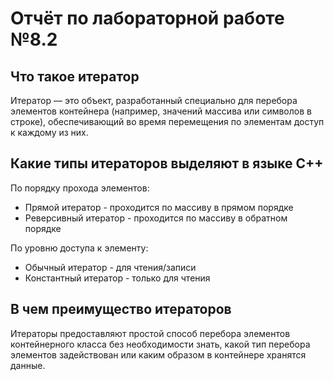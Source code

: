 # Отчёт по лабораторной работе №8.2 #

## Что такое итератор ##

Итератор — это объект, разработанный специально для перебора элементов контейнера (например, значений массива или символов в строке), обеспечивающий во время перемещения по элементам доступ к каждому из них.

## Какие типы итераторов выделяют в языке С++ ##

По порядку прохода элементов:

- Прямой итератор - проходится по массиву в прямом порядке
- Реверсивный итератор - проходится по массиву в обратном порядке

По уровню доступа к элементу:

- Обычный итератор - для чтения/записи
- Константный итератор - только для чтения

## В чем преимущество итераторов ##

Итераторы предоставляют простой способ перебора элементов контейнерного класса без необходимости знать, какой тип перебора элементов задействован или каким образом в контейнере хранятся данные.
